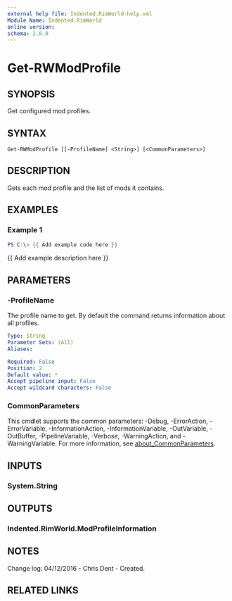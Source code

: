 ```yaml
---
external help file: Indented.RimWorld-help.xml
Module Name: Indented.RimWorld
online version:
schema: 2.0.0
---
```


# Get-RWModProfile

## SYNOPSIS
Get configured mod profiles.

## SYNTAX

```
Get-RWModProfile [[-ProfileName] <String>] [<CommonParameters>]
```

## DESCRIPTION
Gets each mod profile and the list of mods it contains.

## EXAMPLES

### Example 1
```powershell
PS C:\> {{ Add example code here }}
```

{{ Add example description here }}

## PARAMETERS

### -ProfileName
The profile name to get.
By default the command returns information about all profiles.

```yaml
Type: String
Parameter Sets: (All)
Aliases:

Required: False
Position: 2
Default value: *
Accept pipeline input: False
Accept wildcard characters: False
```

### CommonParameters
This cmdlet supports the common parameters: -Debug, -ErrorAction, -ErrorVariable, -InformationAction, -InformationVariable, -OutVariable, -OutBuffer, -PipelineVariable, -Verbose, -WarningAction, and -WarningVariable. For more information, see [about_CommonParameters](http://go.microsoft.com/fwlink/?LinkID=113216).

## INPUTS

### System.String
## OUTPUTS

### Indented.RimWorld.ModProfileInformation
## NOTES
Change log:
    04/12/2016 - Chris Dent - Created.

## RELATED LINKS
